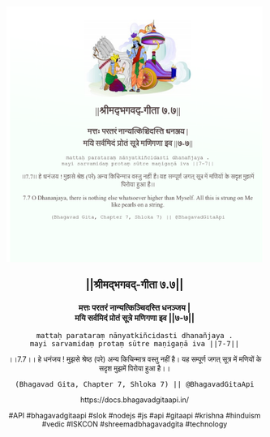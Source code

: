 <img src="../../asset/BG_7_7.png"/>
<center><h2>||श्रीमद्‍भगवद्‍-गीता ७.७||</h2>
<h3>मत्तः परतरं नान्यत्किञ्चिदस्ति धनञ्जय |<br/>मयि सर्वमिदं प्रोतं सूत्रे मणिगणा इव ||७-७||</h3>
<pre>mattaḥ parataraṃ nānyatkiñcidasti dhanañjaya .<br/>mayi sarvamidaṃ protaṃ sūtre maṇigaṇā iva ||7-7||</pre>
<p>।।7.7।। हे धनंजय ! मुझसे श्रेष्ठ (परे) अन्य किचिन्मात्र वस्तु नहीं है। यह सम्पूर्ण जगत् सूत्र में मणियों के सदृश मुझमें पिरोया हुआ है।।</p>
<pre>(Bhagavad Gita, Chapter 7, Shloka 7) || @BhagavadGitaApi</pre><p>https://docs.bhagavadgitaapi.in/</p><p>#API #bhagavadgitaapi #slok #nodejs #js #api #gitaapi #krishna #hinduism #vedic #ISKCON #shreemadbhagavadgita #technology</p></center>